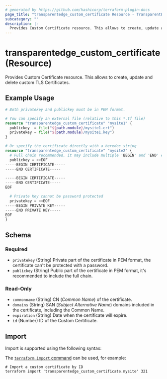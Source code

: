 ```yaml
---
# generated by https://github.com/hashicorp/terraform-plugin-docs
page_title: "transparentedge_custom_certificate Resource - TransparentEdge"
subcategory: ""
description: |-
  Provides Custom Certificate resource. This allows to create, update and delete custom TLS Certificates.
---
```


# transparentedge_custom_certificate (Resource)

Provides Custom Certificate resource. This allows to create, update and delete custom TLS Certificates.

## Example Usage

```terraform
# Both privatekey and publickey must be in PEM format.

# You can specify an external file (relative to this *.tf file)
resource "transparentedge_custom_certificate" "mysite1" {
  publickey  = file("${path.module}/mysite1.crt")
  privatekey = file("${path.module}/mysite1.key")
}

# Or specify the certificate directly with a heredoc string
resource "transparentedge_custom_certificate" "mysite2" {
  # Full chain recommended, it may include multiple 'BEGIN' and 'END' entries
  publickey = <<EOF
-----BEGIN CERTIFICATE-----
-----END CERTIFICATE-----

-----BEGIN CERTIFICATE-----
-----END CERTIFICATE-----
EOF

  # Private Key cannot be password protected
  privatekey = <<EOF
-----BEGIN PRIVATE KEY-----
-----END PRIVATE KEY-----
EOF
}
```

<!-- schema generated by tfplugindocs -->
## Schema

### Required

- `privatekey` (String) Private part of the certificate in PEM format, the certificate can't be protected with a password.
- `publickey` (String) Public part of the certificate in PEM format, it's recommended to include the full chain.

### Read-Only

- `commonname` (String) CN (_Common Name_) of the certificate.
- `domains` (String) SAN (_Subject Alternative Name_) domains included in the certificate, including the Common Name.
- `expiration` (String) Date when the certificate will expire.
- `id` (Number) ID of the Custom Certificate.

## Import

Import is supported using the following syntax:

The [`terraform import` command](https://developer.hashicorp.com/terraform/cli/commands/import) can be used, for example:

```shell
# Import a custom certificate by ID
terraform import 'transparentedge_custom_certificate.mysite' 321
```
